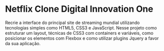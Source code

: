 # Netflix Clone Digital Innovation One

  Recrie a interface do principal site de streaming mundial utilizando tecnologias simples como HTML5, CSS3 e JavaScript. Nesse projeto como estruturar um layout, técnicas de CSS3 com containers e variáveis, como posicionar os elementos com Flexbox e como utilizar plugins Jquery a favor da sua aplicação.
  
